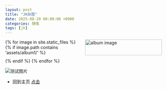 ```yaml
---
layout: post
title: "JK杂图"
date: 2025-08-20 00:00:00 +0900
categories: 随笔
tags: [jk]
---
```

<div style="display: grid; grid-template-columns: repeat(auto-fill, minmax(200px, 1fr)); gap: 10px;">
  {% for image in site.static_files %}
    {% if image.path contains 'assets/album1/' %}
      <img src="{{ image.path }}" alt="album image" style="width:100%">
    {% endif %}
  {% endfor %}
</div>


![测试图片](/assets/img/IMG_9661.JPG)

- 回到主页 [点击](https://cannot5dme.github.io)
